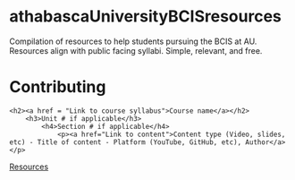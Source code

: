 # athabascaUniversityBCISresources
Compilation of resources to help students pursuing the BCIS at AU. Resources align with public facing syllabi. Simple, relevant, and free.

# Contributing

```
<h2><a href = "Link to course syllabus">Course name</a></h2>
	<h3>Unit # if applicable</h3>
		<h4>Section # if applicable</h4>
			<p><a href="Link to content">Content type (Video, slides, etc) - Title of content - Platform (YouTube, GitHub, etc), Author</a></p>
```

<a href="https://jtgis.github.io/athabascaUniversityBCISresources/resources/">Resources</a>
